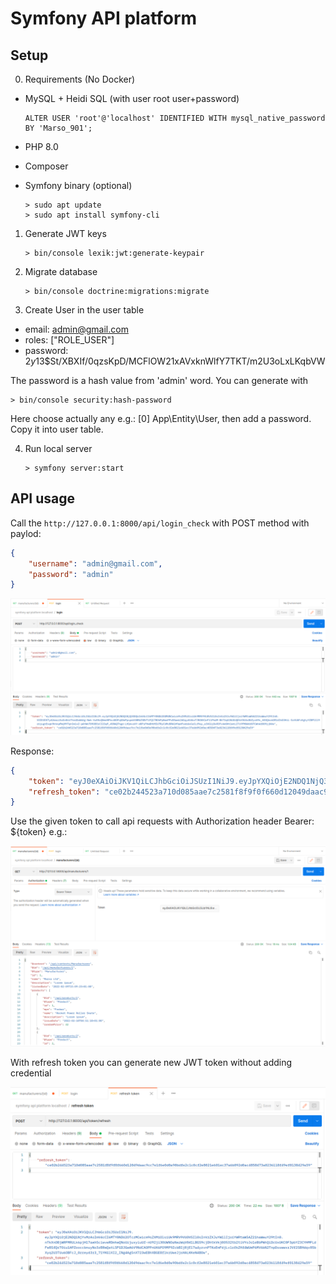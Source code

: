 # Symfony API platform

## Setup

0. Requirements (No Docker)
- MySQL + Heidi SQL (with user root user+password)
  
      ALTER USER 'root'@'localhost' IDENTIFIED WITH mysql_native_password BY 'Marso_901';
- PHP 8.0
- Composer
- Symfony binary (optional)

      > sudo apt update
      > sudo apt install symfony-cli

1. Generate JWT keys

       > bin/console lexik:jwt:generate-keypair

2. Migrate database

       > bin/console doctrine:migrations:migrate
   
3. Create User in the user table

- email: admin@gmail.com
- roles: ["ROLE_USER"]
- password: $2y$13$St/XBXIf/0qzsKpD/MCFlOW21xAVxknWlfY7TKT/m2U3oLxLKqbVW

The password is a hash value from 'admin' word. You can generate with

    > bin/console security:hash-password

Here choose actually any e.g.: [0] App\Entity\User, then add a password. Copy it into user table.

4. Run local server

       > symfony server:start

## API usage

Call the `http://127.0.0.1:8000/api/login_check` with POST method with paylod:

```json
{
    "username": "admin@gmail.com",
    "password": "admin"
}
```
![postman_auth](.docs/postman_auth.png)

Response:

```json
{
    "token": "eyJ0eXAiOiJKV1QiLCJhbGciOiJSUzI1NiJ9.eyJpYXQiOjE2NDQ1NjQ3ODQsImV4cCI6MTY0NDU2ODM4NCwicm9sZXMiOlsiUk9MRV9VU0VSIl0sInVzZXJuYW1lIjoiYWRtaW5AZ21haWwuY29tIn0.VOIEfOSTyA2ewsi5aSn8ikTtmiBzWkUg-Nwk-XuEHzQNmeNPkc40OFqG0mPpspmh5NM6ZSBVTiFQl7BOkPpNweFPzDSwwk2AGqydV4ko7JN5KK1eFllPkdM-Bh73qU1NUGUQEkX5UUx8UZyrA9n_hB3QbskGR14IkO3HiL-SzVUAFcKgtyYZ8Pl1l9r6jugtExqk9hhnpPWjMYTqhImlxZ-pAYWkT09OEErCI2IqP_45RAQThgd-LH1mvoXY-d8FsFHw8HtMIU7RyCUMcBRA1H9pmFoebUoCaCLf9ay_o3VG1jOxR3FcAmSHt1wtLI7i9FM0AKfO7CWhAf009jjNVw",
    "refresh_token": "ce02b244523a710d085aae7c2581f8f9f0f660d12049daac9cc7e1f6e0d0a90bdfe2c1c0cf2e8021e601ec37a6b092d0ac4858473a0236118f49ef0138429a59"
}
```

Use the given token to call api requests with Authorization header Bearer: ${token} e.g.:

![postman_request](.docs/postman_request.png)

With refresh token you can generate new JWT token without adding credential

![postman_refresh](.docs/postman_refresh.png)